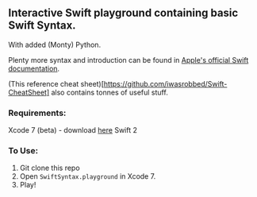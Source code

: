 ## Interactive Swift playground containing basic Swift Syntax.

With added (Monty) Python.

Plenty more syntax and introduction can be found in [Apple's official Swift documentation](https://developer.apple.com/library/ios/documentation/Swift/Conceptual/Swift_Programming_Language/index.html#//apple_ref/doc/uid/TP40014097-CH3-ID0).

(This reference cheat sheet)[https://github.com/iwasrobbed/Swift-CheatSheet] also contains tonnes of useful stuff.

### Requirements:
Xcode 7 (beta) - download [here](https://developer.apple.com/xcode/downloads/)
Swift 2

### To Use:

1. Git clone this repo
2. Open `SwiftSyntax.playground` in Xcode 7.
3. Play!
